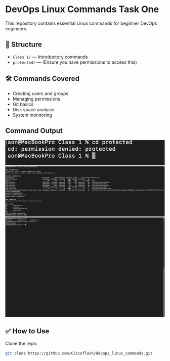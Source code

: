 # DevOps Linux Commands Task One

This repository contains essential Linux commands for beginner DevOps engineers.

## 📁 Structure

- `Class 1/` — Introductory commands
- `protected/` — (Ensure you have permissions to access this)

## 🛠 Commands Covered

- Creating users and groups
- Managing permissions
- Git basics
- Disk space analysis
- System monitoring

## Command Output
![Protected](./Class%201/assets/dev3.png)
![SystemInfo](./Class%201/assets/dev2.png)
![Hello](./Class%201/assets/dev1.png)


## ✅ How to Use

Clone the repo:

```bash
git clone https://github.com/Ciscoflash/devops_linux_commands.git
